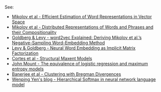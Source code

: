 See:
* [Mikolov et al - Efficient Estimation of Word Representations in
Vector Space](http://arxiv.org/pdf/1301.3781v3.pdf)
* [Mikolov et al - Distributed Representations of Words and Phrases
and their Compositionality](http://arxiv.org/pdf/1310.4546.pdf)
* [Goldberg & Levy - word2vec
Explained:  Deriving Mikolov et al.’s
Negative-Sampling Word-Embedding Method](http://arxiv.org/pdf/1402.3722v1.pdf)
* [Levy & Goldberg - Neural Word Embedding
as Implicit Matrix Factorization](http://papers.nips.cc/paper/5477-neural-word-embedding-as-implicit-matrix-factorization.pdf)
* [Cortes et al - Structural Maxent Models](http://static.googleusercontent.com/media/research.google.com/en//pubs/archive/43976.pdf)
* [John Mount - The equivalence of logistic regression and maximum entropy
models](http://www.win-vector.com/dfiles/LogisticRegressionMaxEnt.pdf)
* [Banerjee et al - Clustering with Bregman Divergences](http://www.jmlr.org/papers/volume6/banerjee05b/banerjee05b.pdf)
* [Wenping Yen's blog - Hierarchical Softmax in neural network language model](https://yinwenpeng.wordpress.com/2013/09/26/hierarchical-softmax-in-neural-network-language-model/)
